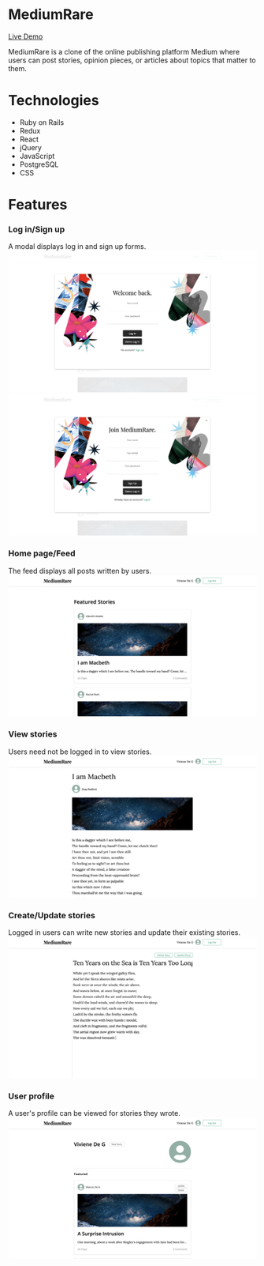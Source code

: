 # MediumRare

[Live Demo](https://medium-rare-stories.herokuapp.com/#/)

MediumRare is a clone of the online publishing platform Medium where users can post stories, opinion pieces, or articles about topics that matter to them.

# Technologies
+ Ruby on Rails
+ Redux
+ React
+ jQuery
+ JavaScript
+ PostgreSQL
+ CSS

# Features
### Log in/Sign up
A modal displays log in and sign up forms. 
![Modal for logging in](https://github.com/VivDeG/MediumRare/blob/master/app/assets/images/log_in_modal.png)
![Modal for signing up](https://github.com/VivDeG/MediumRare/blob/master/app/assets/images/sign_up_modal.png)

### Home page/Feed
The feed displays all posts written by users.
![User's feed](https://github.com/VivDeG/MediumRare/blob/master/app/assets/images/home_page.png)


### View stories
Users need not be logged in to view stories.
![View a story](https://github.com/VivDeG/MediumRare/blob/master/app/assets/images/view_story.png)


### Create/Update stories
Logged in users can write new stories and update their existing stories.
![Create and update stories](https://github.com/VivDeG/MediumRare/blob/master/app/assets/images/create_and_edit.png)


### User profile
A user's profile can be viewed for stories they wrote.
![User profile](https://github.com/VivDeG/MediumRare/blob/master/app/assets/images/user_profile.png)
